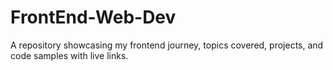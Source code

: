 # FrontEnd-Web-Dev
A repository showcasing my frontend journey, topics covered, projects, and code samples with live links.
